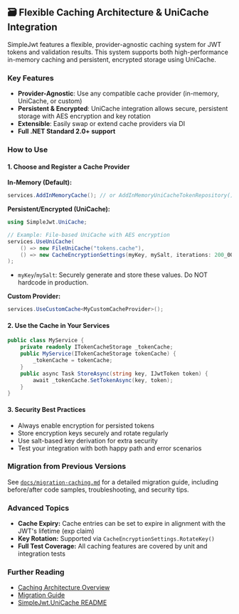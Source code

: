 
## 🗃️ Flexible Caching Architecture & UniCache Integration

SimpleJwt features a flexible, provider-agnostic caching system for JWT tokens and validation results. This system supports both high-performance in-memory caching and persistent, encrypted storage using UniCache.

### Key Features
- **Provider-Agnostic**: Use any compatible cache provider (in-memory, UniCache, or custom)
- **Persistent & Encrypted**: UniCache integration allows secure, persistent storage with AES encryption and key rotation
- **Extensible**: Easily swap or extend cache providers via DI
- **Full .NET Standard 2.0+ support**

### How to Use

#### 1. Choose and Register a Cache Provider

**In-Memory (Default):**
```csharp
services.AddInMemoryCache(); // or AddInMemoryUniCacheTokenRepository() for UniCache-based
```

**Persistent/Encrypted (UniCache):**
```csharp
using SimpleJwt.UniCache;

// Example: File-based UniCache with AES encryption
services.UseUniCache(
    () => new FileUniCache("tokens.cache"),
    () => new CacheEncryptionSettings(myKey, mySalt, iterations: 200_000)
);
```
- `myKey`/`mySalt`: Securely generate and store these values. Do NOT hardcode in production.

**Custom Provider:**
```csharp
services.UseCustomCache<MyCustomCacheProvider>();
```

#### 2. Use the Cache in Your Services
```csharp
public class MyService {
    private readonly ITokenCacheStorage _tokenCache;
    public MyService(ITokenCacheStorage tokenCache) {
        _tokenCache = tokenCache;
    }
    public async Task StoreAsync(string key, IJwtToken token) {
        await _tokenCache.SetTokenAsync(key, token);
    }
}
```

#### 3. Security Best Practices
- Always enable encryption for persisted tokens
- Store encryption keys securely and rotate regularly
- Use salt-based key derivation for extra security
- Test your integration with both happy path and error scenarios

### Migration from Previous Versions
See [`docs/migration-caching.md`](./docs/migration-caching.md) for a detailed migration guide, including before/after code samples, troubleshooting, and security tips.

### Advanced Topics
- **Cache Expiry:** Cache entries can be set to expire in alignment with the JWT's lifetime (exp claim)
- **Key Rotation:** Supported via `CacheEncryptionSettings.RotateKey()`
- **Full Test Coverage:** All caching features are covered by unit and integration tests

### Further Reading
- [Caching Architecture Overview](./docs/caching.md)
- [Migration Guide](./docs/migration-caching.md)
- [SimpleJwt.UniCache README](./SimpleJwt.UniCache/README.md)